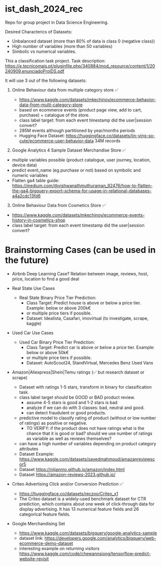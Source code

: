 # ist_dash_2024_rec

Repo for group project in Data Science Engineering.

Desired Characterics of Datasets:

- Unbalanced dataset (more than 80% of data is class 0 (negative class))
- High number of variables (more than 50 variables)
- Simbolic vs numerical variables.

This a classification task project.
Task description: https://e.tecnicomais.pt/pluginfile.php/340884/mod_resource/content/1/20240909.enunciadoProjDS.pdf

It will use 3 out of the following datasets:

1. Online Behaviour data from multiple category store ✅

   - https://www.kaggle.com/datasets/mkechinov/ecommerce-behavior-data-from-multi-category-store
   - based on ecommerce events (product page view, add to cart, purchase) + catalogue of the store.
   - class label target: from each event timestamp did the user|session convert?
   - 285M events although partitioned by year/months periods
   - Hugging Face Dataset: https://huggingface.co/datasets/jin-ying-so-cute/ecommerce-user-behavior-data 34M records

2. Google Analytics 4 Sample Dataset Merchandise Store ✅
  - multiple variables possible (product catalogue, user journey, location, device data)
  - predict event_name (eg.purchase or not) based on symbolic and numeric variables
  - Flatten ga4 table guide: https://medium.com/@vishwanathmuthuraman_92476/how-to-flatten-the-ga4-bigquery-export-schema-for-usage-in-relational-databases-a4a2cdc13fd6


3. Online Behaviour Data from Cosmetics Store ✅
  - https://www.kaggle.com/datasets/mkechinov/ecommerce-events-history-in-cosmetics-shop
   - class label target: from each event timestamp did the user|session convert?



# Brainstorming Cases (can be used in the future)

- Airbnb Deep Learning Case? Relation between image, reviews, host, price, location to find a good deal

- Real State Use Cases

  - Real State Binary Price Tier Prediction:
    - Class Target: Predict house is above or below a price tier. Example: below or above 200k€
    - or multiple price tiers if possible.
    - Dataset: Idealista, Casafari, imovirtual (to investigate, scrape, kaggle)

- Used Car Use Cases

  - Used Car Binary Price Tier Prediction:
    - Class Target: Predict car is above or below a price tier. Example: below or above 50k€
    - or multiple price tiers if possible.
    - Dataset: AutoScout24, StandVirtual, Mercedes Benz Used Vans

- Amazon|Aliexpress|Shein|Temu ratings (✅ but research dataset or scrape)

  - Dataset with ratings 1-5 stars, transform in binary for classification task.
  - class label target should be GOOD or BAD product review.
    - assume 4-5 stars is good and 1-2 stars is bad
    - analyze if we can do with 3 classes: bad, neutral and good.
    - can detect fraudulent or good products.
  - predictive model to classify rating of product (without or low number of ratings) as positive or negative.
    - TO VERIFY: if the product does not have ratings what is the chance that it is good or bad? should we use number of ratings as variable as well as reviews themselves?
  - can have a high number of variables depending on product category attributes
  - Dataset Example: https://www.kaggle.com/datasets/sayedmahmoud/amazanreviewscor5
  - Dataset https://nijianmo.github.io/amazon/index.html
  - Dataset https://amazon-reviews-2023.github.io/

- Criteo Advertising Click and/or Conversion Prediction ✅
  - https://huggingface.co/datasets/reczoo/Criteo_x1
  - The Criteo dataset is a widely-used benchmark dataset for CTR prediction, which contains about one week of click-through data for display advertising. It has 13 numerical feature fields and 26 categorical feature fields.   

- Google Merchandising Set
  - https://www.kaggle.com/datasets/bigquery/google-analytics-sample
  - dataset link: https://developers.google.com/analytics/bigquery/web-ecommerce-demo-dataset
  - interesting example on returning visitors https://www.kaggle.com/code/chewannsiong/tensorflow-predict-website-revisit
